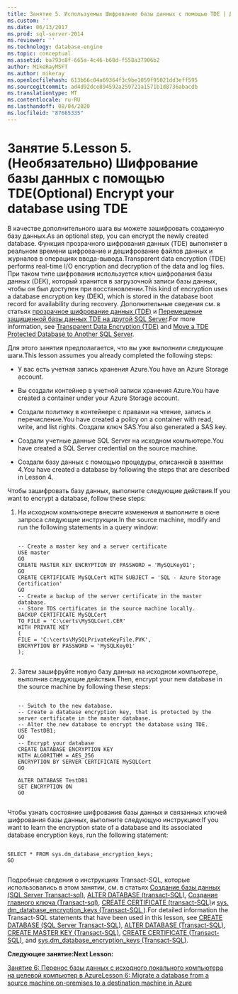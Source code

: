 ```yaml
---
title: Занятие 5. Используемых Шифрование базы данных с помощью TDE | Документация Майкрософт
ms.custom: ''
ms.date: 06/13/2017
ms.prod: sql-server-2014
ms.reviewer: ''
ms.technology: database-engine
ms.topic: conceptual
ms.assetid: ba793c8f-665a-4c46-b68d-f558a37906b2
author: MikeRayMSFT
ms.author: mikeray
ms.openlocfilehash: 613b66c04a69364f3c9be1059f95021dd3eff595
ms.sourcegitcommit: ad4d92dce894592a259721a1571b1d8736abacdb
ms.translationtype: MT
ms.contentlocale: ru-RU
ms.lasthandoff: 08/04/2020
ms.locfileid: "87665335"
---
```

# <a name="lesson-5-optional-encrypt-your-database-using-tde"></a><span data-ttu-id="cb918-103">Занятие 5.</span><span class="sxs-lookup"><span data-stu-id="cb918-103">Lesson 5.</span></span> <span data-ttu-id="cb918-104">(Необязательно) Шифрование базы данных с помощью TDE</span><span class="sxs-lookup"><span data-stu-id="cb918-104">(Optional) Encrypt your database using TDE</span></span>
  <span data-ttu-id="cb918-105">В качестве дополнительного шага вы можете зашифровать созданную базу данных.</span><span class="sxs-lookup"><span data-stu-id="cb918-105">As an optional step, you can encrypt the newly created database.</span></span> <span data-ttu-id="cb918-106">Функция прозрачного шифрования данных (TDE) выполняет в реальном времени шифрование и дешифрование файлов данных и журналов в операциях ввода-вывода.</span><span class="sxs-lookup"><span data-stu-id="cb918-106">Transparent data encryption (TDE) performs real-time I/O encryption and decryption of the data and log files.</span></span> <span data-ttu-id="cb918-107">При таком типе шифрования используется ключ шифрования базы данных (DEK), который хранится в загрузочной записи базы данных, чтобы он был доступен при восстановлении.</span><span class="sxs-lookup"><span data-stu-id="cb918-107">This kind of encryption uses a database encryption key (DEK), which is stored in the database boot record for availability during recovery.</span></span> <span data-ttu-id="cb918-108">Дополнительные сведения см. в статьях [прозрачное шифрование данных &#40;TDE&#41;](security/encryption/transparent-data-encryption.md) и [Перемещение защищенной базы данных TDE на другой SQL Server](security/encryption/move-a-tde-protected-database-to-another-sql-server.md).</span><span class="sxs-lookup"><span data-stu-id="cb918-108">For more information, see [Transparent Data Encryption &#40;TDE&#41;](security/encryption/transparent-data-encryption.md) and [Move a TDE Protected Database to Another SQL Server](security/encryption/move-a-tde-protected-database-to-another-sql-server.md).</span></span>  
  
 <span data-ttu-id="cb918-109">Для этого занятия предполагается, что вы уже выполнили следующие шаги.</span><span class="sxs-lookup"><span data-stu-id="cb918-109">This lesson assumes you already completed the following steps:</span></span>  
  
-   <span data-ttu-id="cb918-110">У вас есть учетная запись хранения Azure.</span><span class="sxs-lookup"><span data-stu-id="cb918-110">You have an Azure Storage account.</span></span>  
  
-   <span data-ttu-id="cb918-111">Вы создали контейнер в учетной записи хранения Azure.</span><span class="sxs-lookup"><span data-stu-id="cb918-111">You have created a container under your Azure Storage account.</span></span>  
  
-   <span data-ttu-id="cb918-112">Создали политику в контейнере с правами на чтение, запись и перечисление.</span><span class="sxs-lookup"><span data-stu-id="cb918-112">You have created a policy on a container with read, write, and list rights.</span></span> <span data-ttu-id="cb918-113">Создали ключ SAS.</span><span class="sxs-lookup"><span data-stu-id="cb918-113">You also generated a SAS key.</span></span>  
  
-   <span data-ttu-id="cb918-114">Создали учетные данные SQL Server на исходном компьютере.</span><span class="sxs-lookup"><span data-stu-id="cb918-114">You have created a SQL Server credential on the source machine.</span></span>  
  
-   <span data-ttu-id="cb918-115">Создали базу данных с помощью процедуры, описанной в занятии 4.</span><span class="sxs-lookup"><span data-stu-id="cb918-115">You have created a database by following the steps that are described in Lesson 4.</span></span>  
  
 <span data-ttu-id="cb918-116">Чтобы зашифровать базу данных, выполните следующие действия.</span><span class="sxs-lookup"><span data-stu-id="cb918-116">If you want to encrypt a database, follow these steps:</span></span>  
  
1.  <span data-ttu-id="cb918-117">На исходном компьютере внесите изменения и выполните в окне запроса следующие инструкции.</span><span class="sxs-lookup"><span data-stu-id="cb918-117">In the source machine, modify and run the following statements in a query window:</span></span>  
  
    ```  
  
    -- Create a master key and a server certificate   
    USE master   
    GO   
    CREATE MASTER KEY ENCRYPTION BY PASSWORD = 'MySQLKey01';   
    GO   
    CREATE CERTIFICATE MySQLCert WITH SUBJECT = 'SQL - Azure Storage Certification'   
    GO   
    -- Create a backup of the server certificate in the master database.   
    -- Store TDS certificates in the source machine locally.   
    BACKUP CERTIFICATE MySQLCert   
    TO FILE = 'C:\certs\MySQLCert.CER'   
    WITH PRIVATE KEY   
    (   
    FILE = 'C:\certs\MySQLPrivateKeyFile.PVK',   
    ENCRYPTION BY PASSWORD = 'MySQLKey01'   
    );  
  
    ```  
  
2.  <span data-ttu-id="cb918-118">Затем зашифруйте новую базу данных на исходном компьютере, выполнив следующие действия.</span><span class="sxs-lookup"><span data-stu-id="cb918-118">Then, encrypt your new database in the source machine by following these steps:</span></span>  
  
    ```  
  
    -- Switch to the new database.   
    -- Create a database encryption key, that is protected by the server certificate in the master database.    
    -- Alter the new database to encrypt the database using TDE.   
    USE TestDB1;   
    GO   
    -- Encrypt your database   
    CREATE DATABASE ENCRYPTION KEY   
    WITH ALGORITHM = AES_256   
    ENCRYPTION BY SERVER CERTIFICATE MySQLCert   
    GO   
  
    ALTER DATABASE TestDB1   
    SET ENCRYPTION ON   
    GO  
  
    ```  
  
 <span data-ttu-id="cb918-119">Чтобы узнать состояние шифрования базы данных и связанных ключей шифрования базы данных, выполните следующую инструкцию:</span><span class="sxs-lookup"><span data-stu-id="cb918-119">If you want to learn the encryption state of a database and its associated database encryption keys, run the following statement:</span></span>  
  
```  
  
SELECT * FROM sys.dm_database_encryption_keys;   
GO  
  
```  
  
 <span data-ttu-id="cb918-120">Подробные сведения о инструкциях Transact-SQL, которые использовались в этом занятии, см. в статьях [Создание базы данных &#40;SQL Server Transact-sql&#41;](/sql/t-sql/statements/create-database-sql-server-transact-sql), [ALTER DATABASE &#40;transact-SQL&#41;](/sql/t-sql/statements/alter-database-transact-sql), [Создание главного ключа &#40;Transact-sql&#41;](/sql/t-sql/statements/create-master-key-transact-sql), [CREATE CERTIFICATE &#40;transact-SQL&#41;](/sql/t-sql/statements/create-certificate-transact-sql)и [sys. dm_database_encryption_keys &#40;Transact-SQL ](/sql/relational-databases/system-dynamic-management-views/sys-dm-database-encryption-keys-transact-sql)&#41;.</span><span class="sxs-lookup"><span data-stu-id="cb918-120">For detailed information the Transact-SQL statements that have been used in this lesson, see [CREATE DATABASE &#40;SQL Server Transact-SQL&#41;](/sql/t-sql/statements/create-database-sql-server-transact-sql), [ALTER DATABASE &#40;Transact-SQL&#41;](/sql/t-sql/statements/alter-database-transact-sql), [CREATE MASTER KEY &#40;Transact-SQL&#41;](/sql/t-sql/statements/create-master-key-transact-sql), [CREATE CERTIFICATE &#40;Transact-SQL&#41;](/sql/t-sql/statements/create-certificate-transact-sql), and [sys.dm_database_encryption_keys &#40;Transact-SQL&#41;](/sql/relational-databases/system-dynamic-management-views/sys-dm-database-encryption-keys-transact-sql).</span></span>  
  
 <span data-ttu-id="cb918-121">**Следующее занятие:**</span><span class="sxs-lookup"><span data-stu-id="cb918-121">**Next Lesson:**</span></span>  
  
 [<span data-ttu-id="cb918-122">Занятие 6: Перенос базы данных с исходного локального компьютера на целевой компьютер в Azure</span><span class="sxs-lookup"><span data-stu-id="cb918-122">Lesson 6: Migrate a database from a source machine on-premises to a destination machine in Azure</span></span>](lesson-5-backup-database-using-file-snapshot-backup.md)  
  
  
